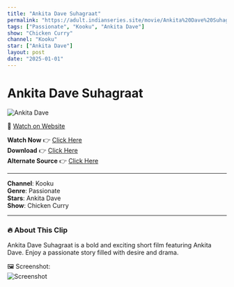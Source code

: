 ```yaml
---
title: "Ankita Dave Suhagraat"
permalink: "https://adult.indianseries.site/movie/Ankita%20Dave%20Suhagraat"
tags: ["Passionate", "Kooku", "Ankita Dave"]
show: "Chicken Curry"
channel: "Kooku"
star: ["Ankita Dave"]
layout: post
date: "2025-01-01"
---
```


# Ankita Dave Suhagraat

![Ankita Dave](https://shorts.desisins.com/wp-content/uploads/2024/04/Ankita-Dave-Suhagraat-Chicken-Curry-Kooku-DesiSins.com_.jpg)

🔗 [Watch on Website](https://adult.indianseries.site/movie/Ankita%20Dave%20Suhagraat)

**Watch Now** 👉 [Click Here](https://adult.indianseries.site/movie/Ankita%20Dave%20Suhagraat)  
**Download** 👉 [Click Here](https://adult.indianseries.site/movie/Ankita%20Dave%20Suhagraat)  
**Alternate Source** 👉 [Click Here](https://adult.indianseries.site/movie/Ankita%20Dave%20Suhagraat)

---

**Channel**: Kooku  
**Genre**: Passionate  
**Stars**: Ankita Dave  
**Show**: Chicken Curry

---

### 🔥 About This Clip

Ankita Dave Suhagraat is a bold and exciting short film featuring Ankita Dave. Enjoy a passionate story filled with desire and drama.
 
🖼️ Screenshot:  
![Screenshot](https://shorts.desisins.com/wp-content/uploads/2024/04/Ankita-Dave-Suhagraat-Chicken-Curry-Kooku-DesiSins.com_.jpg)

